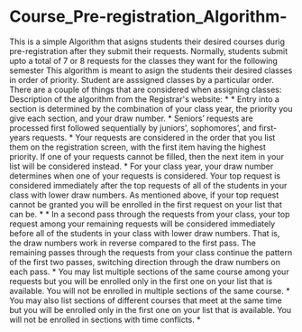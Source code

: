 # Course_Pre-registration_Algorithm-

This is a simple Algorithm that asigns students their desired courses durig pre-registration after they submit their requests. 
Normally, students submit upto a total of 7 or 8 requests for the classes they want for the following semester 
This algorithm is meant to asign the students their desired classes in order of priority. 
Student are asssigned classes by a particular order.
There are a couple of things that are considered when assigning classes: 
     Description of the algorithm from the Registrar's website:
         * 
         * Entry into a section is determined by the combination of your class year, the priority you give each section, and your 
             draw number.
         * Seniors’ requests are processed first followed sequentially by juniors’, sophomores’, and first-years requests.
         * Your requests are considered in the order that you list them on the registration screen, with the first item having the 
             highest priority. If one of your requests cannot be filled, then the next item in your list will be considered instead.
         * For your class year, your draw number determines when one of your requests is considered. Your top request is considered 
            immediately after the top requests of all of the students in your class with lower draw numbers. As mentioned above, if 
             your top request cannot be granted you will be enrolled in the first request on your list that can be.
         *
         * In a second pass through the requests from your class, your top request among your remaining requests will be considered 
           immediately before all of the students in your class with lower draw numbers. That is, the draw numbers work in reverse 
          compared to the first pass. The remaining passes through the requests from your class continue the pattern of the first two 
           passes, switching direction through the draw numbers on each pass.
         * You may list multiple sections of the same course among your requests but you will be enrolled only in the first one on 
            your list that is available. You will not be enrolled in multiple sections of the same course.
         * You may also list sections of different courses that meet at the same time but you will be enrolled only in the first one 
           on your list that is available. You will not be enrolled in sections with time conflicts.
         * 
